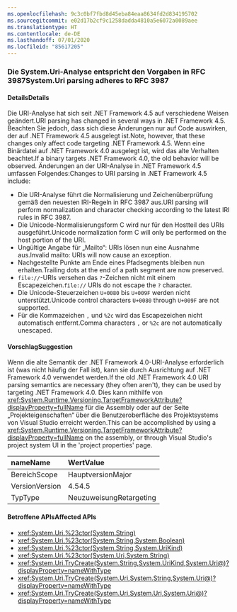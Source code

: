 ```yaml
---
ms.openlocfilehash: 9c3c0bf7fbd8d45eba84eaa8634fd2d834195702
ms.sourcegitcommit: e02d17b2cf9c1258dadda4810a5e6072a0089aee
ms.translationtype: HT
ms.contentlocale: de-DE
ms.lasthandoff: 07/01/2020
ms.locfileid: "85617205"
---
```

### <a name="systemuri-parsing-adheres-to-rfc-3987"></a><span data-ttu-id="d210e-101">Die System.Uri-Analyse entspricht den Vorgaben in RFC 3987</span><span class="sxs-lookup"><span data-stu-id="d210e-101">System.Uri parsing adheres to RFC 3987</span></span>

#### <a name="details"></a><span data-ttu-id="d210e-102">Details</span><span class="sxs-lookup"><span data-stu-id="d210e-102">Details</span></span>

<span data-ttu-id="d210e-103">Die URI-Analyse hat sich seit .NET Framework 4.5 auf verschiedene Weisen geändert.</span><span class="sxs-lookup"><span data-stu-id="d210e-103">URI parsing has changed in several ways in .NET Framework 4.5.</span></span> <span data-ttu-id="d210e-104">Beachten Sie jedoch, dass sich diese Änderungen nur auf Code auswirken, der auf .NET Framework 4.5 ausgelegt ist.</span><span class="sxs-lookup"><span data-stu-id="d210e-104">Note, however, that these changes only affect code targeting .NET Framework 4.5.</span></span> <span data-ttu-id="d210e-105">Wenn eine Binärdatei auf .NET Framework 4.0 ausgelegt ist, wird das alte Verhalten beachtet.</span><span class="sxs-lookup"><span data-stu-id="d210e-105">If a binary targets .NET Framework 4.0, the old behavior will be observed.</span></span> <span data-ttu-id="d210e-106">Änderungen an der URI-Analyse in .NET Framework 4.5 umfassen Folgendes:</span><span class="sxs-lookup"><span data-stu-id="d210e-106">Changes to URI parsing in .NET Framework 4.5 include:</span></span>

- <span data-ttu-id="d210e-107">Die URI-Analyse führt die Normalisierung und Zeichenüberprüfung gemäß den neuesten IRI-Regeln in RFC 3987 aus.</span><span class="sxs-lookup"><span data-stu-id="d210e-107">URI parsing will perform normalization and character checking according to the latest IRI rules in RFC 3987.</span></span>
- <span data-ttu-id="d210e-108">Die Unicode-Normalisierungsform C wird nur für den Hostteil des URIs ausgeführt.</span><span class="sxs-lookup"><span data-stu-id="d210e-108">Unicode normalization form C will only be performed on the host portion of the URI.</span></span>
- <span data-ttu-id="d210e-109">Ungültige Angabe für „Mailto“: URIs lösen nun eine Ausnahme aus.</span><span class="sxs-lookup"><span data-stu-id="d210e-109">Invalid mailto: URIs will now cause an exception.</span></span>
- <span data-ttu-id="d210e-110">Nachgestellte Punkte am Ende eines Pfadsegments bleiben nun erhalten.</span><span class="sxs-lookup"><span data-stu-id="d210e-110">Trailing dots at the end of a path segment are now preserved.</span></span>
- <span data-ttu-id="d210e-111">`file://`-URIs versehen das `?`-Zeichen nicht mit einem Escapezeichen.</span><span class="sxs-lookup"><span data-stu-id="d210e-111">`file://` URIs do not escape the `?` character.</span></span>
- <span data-ttu-id="d210e-112">Die Unicode-Steuerzeichen `U+0080` bis `U+009F` werden nicht unterstützt.</span><span class="sxs-lookup"><span data-stu-id="d210e-112">Unicode control characters `U+0080` through `U+009F` are not supported.</span></span>
- <span data-ttu-id="d210e-113">Für die Kommazeichen `,` und `%2c` wird das Escapezeichen nicht automatisch entfernt.</span><span class="sxs-lookup"><span data-stu-id="d210e-113">Comma characters `,` or `%2c` are not automatically unescaped.</span></span>

#### <a name="suggestion"></a><span data-ttu-id="d210e-114">Vorschlag</span><span class="sxs-lookup"><span data-stu-id="d210e-114">Suggestion</span></span>

<span data-ttu-id="d210e-115">Wenn die alte Semantik der .NET Framework 4.0-URI-Analyse erforderlich ist (was nicht häufig der Fall ist), kann sie durch Ausrichtung auf .NET Framework 4.0 verwendet werden.</span><span class="sxs-lookup"><span data-stu-id="d210e-115">If the old .NET Framework 4.0 URI parsing semantics are necessary (they often aren't), they can be used by targeting .NET Framework 4.0.</span></span> <span data-ttu-id="d210e-116">Dies kann mithilfe von <xref:System.Runtime.Versioning.TargetFrameworkAttribute?displayProperty=fullName> für die Assembly oder auf der Seite „Projekteigenschaften“ über die Benutzeroberfläche des Projektsystems von Visual Studio erreicht werden.</span><span class="sxs-lookup"><span data-stu-id="d210e-116">This can be accomplished by using a <xref:System.Runtime.Versioning.TargetFrameworkAttribute?displayProperty=fullName> on the assembly, or through Visual Studio's project system UI in the 'project properties' page.</span></span>

| <span data-ttu-id="d210e-117">name</span><span class="sxs-lookup"><span data-stu-id="d210e-117">Name</span></span>    | <span data-ttu-id="d210e-118">Wert</span><span class="sxs-lookup"><span data-stu-id="d210e-118">Value</span></span>       |
|:--------|:------------|
| <span data-ttu-id="d210e-119">Bereich</span><span class="sxs-lookup"><span data-stu-id="d210e-119">Scope</span></span>   | <span data-ttu-id="d210e-120">Hauptversion</span><span class="sxs-lookup"><span data-stu-id="d210e-120">Major</span></span>       |
| <span data-ttu-id="d210e-121">Version</span><span class="sxs-lookup"><span data-stu-id="d210e-121">Version</span></span> | <span data-ttu-id="d210e-122">4.5</span><span class="sxs-lookup"><span data-stu-id="d210e-122">4.5</span></span>         |
| <span data-ttu-id="d210e-123">Typ</span><span class="sxs-lookup"><span data-stu-id="d210e-123">Type</span></span>    | <span data-ttu-id="d210e-124">Neuzuweisung</span><span class="sxs-lookup"><span data-stu-id="d210e-124">Retargeting</span></span> |

#### <a name="affected-apis"></a><span data-ttu-id="d210e-125">Betroffene APIs</span><span class="sxs-lookup"><span data-stu-id="d210e-125">Affected APIs</span></span>

- <xref:System.Uri.%23ctor(System.String)>
- <xref:System.Uri.%23ctor(System.String,System.Boolean)>
- <xref:System.Uri.%23ctor(System.String,System.UriKind)>
- <xref:System.Uri.%23ctor(System.Uri,System.String)>
- <xref:System.Uri.TryCreate(System.String,System.UriKind,System.Uri@)?displayProperty=nameWithType>
- <xref:System.Uri.TryCreate(System.Uri,System.String,System.Uri@)?displayProperty=nameWithType>
- <xref:System.Uri.TryCreate(System.Uri,System.Uri,System.Uri@)?displayProperty=nameWithType>
